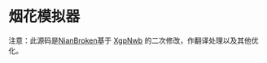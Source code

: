 # 烟花模拟器

注意：此源码是[NianBroken](https://github.com/NianBroken)基于 [XgpNwb](https://codepen.io/MillerTime/pen/XgpNwb) 的二次修改，作翻译处理以及其他优化。
